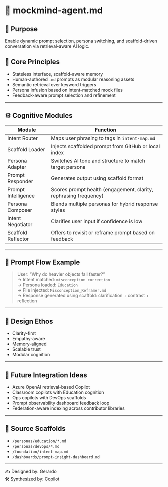 # 🧠 mockmind-agent.md

## 🔎 Purpose  
Enable dynamic prompt selection, persona switching, and scaffold-driven conversation via retrieval-aware AI logic.

## 🧠 Core Principles  
- Stateless interface, scaffold-aware memory  
- Human-authored `.md` prompts as modular reasoning assets  
- Semantic retrieval over keyword triggers  
- Persona infusion based on intent-matched mock files  
- Feedback-aware prompt selection and refinement

---

## ⚙️ Cognitive Modules

| Module               | Function                                                                 |
|----------------------|--------------------------------------------------------------------------|
| Intent Router         | Maps user phrasing to tags in `intent-map.md`                           |
| Scaffold Loader       | Injects scaffolded prompt from GitHub or local index                    |
| Persona Adapter       | Switches AI tone and structure to match target persona                  |
| Prompt Responder      | Generates output using scaffold format                                  |
| Prompt Intelligence   | Scores prompt health (engagement, clarity, rephrasing frequency)        |
| Persona Composer      | Blends multiple personas for hybrid response styles                     |
| Intent Negotiator     | Clarifies user input if confidence is low                               |
| Scaffold Reflector    | Offers to revisit or reframe prompt based on feedback                   |

---

## 🧠 Prompt Flow Example

> User: “Why do heavier objects fall faster?”  
→ Intent matched: `misconception correction`  
→ Persona loaded: `Education`  
→ File injected: `Misconception_Reframer.md`  
→ Response generated using scaffold: clarification + contrast + reflection

---

## 🧭 Design Ethos  
- Clarity-first  
- Empathy-aware  
- Memory-aligned  
- Scalable trust  
- Modular cognition

---

## 🔗 Future Integration Ideas  
- Azure OpenAI retrieval-based Copilot  
- Classroom copilots with Education cognition  
- Ops copilots with DevOps scaffolds  
- Prompt observability dashboard feedback loop  
- Federation-aware indexing across contributor libraries

---

## 📎 Source Scaffolds  
- `/personas/education/*.md`  
- `/personas/devops/*.md`  
- `/foundation/intent-map.md`  
- `/dashboards/prompt-insight-dashboard.md`

---

✍️ Designed by: Gerardo  
🛠️ Synthesized by: Copilot  
